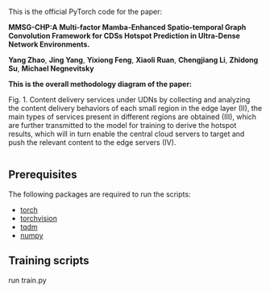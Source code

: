 This is the official PyTorch code for the paper:

**MMSG-CHP:A Multi-factor Mamba-Enhanced Spatio-temporal Graph Convolution Framework for CDSs Hotspot Prediction in Ultra-Dense Network Environments.**

**Yang Zhao**, **Jing Yang**,  **Yixiong Feng**,  **Xiaoli Ruan**,  **Chengjiang Li**, **Zhidong Su**, **Michael Negnevitsky**

**This is the overall methodology diagram of the paper:**

Fig. 1.  Content delivery services under UDNs by collecting and analyzing the content delivery behaviors of each small region in the edge layer (II), the main types of services present in different regions are obtained (III), which are further transmitted to the model for training to derive the hotspot results, which will in turn enable the central cloud servers to target and push the
 relevant content to the edge servers (IV).
<p align="center">
  <img src="[Fig1.pdf](https://github.com/ybyangjing/MMSG-CHP/blob/main/Fig1.pdf)"alt=""  align=center />
</p>



## Prerequisites
The following packages are required to run the scripts:

- [torch](https://github.com/pytorch/pytorch)
- [torchvision](https://github.com/pytorch/vision)
- [tqdm](https://github.com/tqdm/tqdm)
- [numpy](https://github.com/numpy/numpy)

## Training scripts

run train.py



